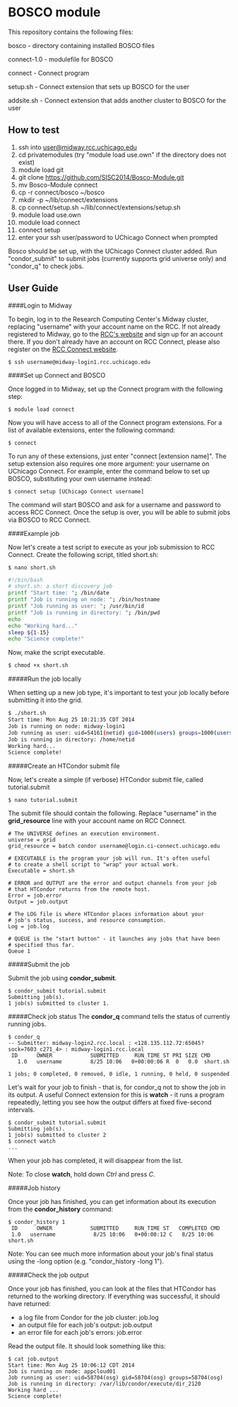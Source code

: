 BOSCO module
============
This repository contains the following files: 

bosco - directory containing installed BOSCO files 

connect-1.0 - modulefile for BOSCO

connect - Connect program

setup.sh - Connect extension that sets up BOSCO for the user

addsite.sh - Connect extension that adds another cluster to BOSCO for the user 

How to test
-----------
1. ssh into user@midway.rcc.uchicago.edu
2. cd privatemodules (try "module load use.own" if the directory does not exist)
3. module load git
4. git clone https://github.com/SISC2014/Bosco-Module.git
5. mv Bosco-Module connect
6. cp -r connect/bosco ~/bosco
7. mkdir -p ~/lib/connect/extensions
8. cp connect/setup.sh ~/lib/connect/extensions/setup.sh
9. module load use.own
10. module load connect
11. connect setup
12. enter your ssh user/password to UChicago Connect when prompted

Bosco should be set up, with the UChicago Connect cluster added. Run "condor_submit" to submit jobs (currently supports grid universe only) and "condor_q" to check jobs. 

User Guide 
----------
####Login to Midway

To begin, log in to the Research Computing Center's Midway cluster, replacing "username" with your account name on the RCC. If not already registered to Midway, go to the [RCC's website](http://rcc.uchicago.edu/) and sign up for an account there. If you don't already have an account on RCC Connect, please also register on the [RCC Connect website](http://ci-connect.uchicago.edu/).

```
$ ssh username@midway-login1.rcc.uchicago.edu
```

####Set up Connect and BOSCO

Once logged in to Midway, set up the Connect program with the following step:

```
$ module load connect
```

Now you will have access to all of the Connect program extensions. For a list of available extensions, enter the following command:

```
$ connect
```

To run any of these extensions, just enter "connect [extension name]". The setup extension also requires one more argument: your username on UChicago Connect. For example, enter the command below to set up BOSCO, substituting your own username instead: 

```
$ connect setup [UChicago Connect username]
```

The command will start BOSCO and ask for a username and password to access RCC Connect. Once the setup is over, you will be able to submit jobs via BOSCO to RCC Connect. 

####Example job 

Now let's create a test script to execute as your job submission to RCC Connect. Create the following script, titled short.sh: 

````
$ nano short.sh
````

````bash
#!/bin/bash
# short.sh: a short discovery job
printf "Start time: "; /bin/date
printf "Job is running on node: "; /bin/hostname
printf "Job running as user: "; /usr/bin/id
printf "Job is running in directory: "; /bin/pwd
echo
echo "Working hard..."
sleep ${1-15}
echo "Science complete!"
````

Now, make the script executable.
````bash
$ chmod +x short.sh
````

#####Run the job locally

When setting up a new job type, it's important to test your job locally before submitting it into the grid.
````bash
$ ./short.sh
Start time: Mon Aug 25 10:21:35 CDT 2014
Job is running on node: midway-login1
Job running as user: uid=54161(netid) gid=1000(users) groups=1000(users),10008(rcc)
Job is running in directory: /home/netid
Working hard...
Science complete!
````

#####Create an HTCondor submit file

Now, let's create a simple (if verbose) HTCondor submit file, called tutorial.submit

````
$ nano tutorial.submit
````

The submit file should contain the following. Replace "username" in the **grid_resource** line with your account name on RCC Connect.
````
# The UNIVERSE defines an execution environment. 
universe = grid
grid_resource = batch condor username@login.ci-connect.uchicago.edu

# EXECUTABLE is the program your job will run. It's often useful
# to create a shell script to "wrap" your actual work.
Executable = short.sh

# ERROR and OUTPUT are the error and output channels from your job
# that HTCondor returns from the remote host.
Error = job.error
Output = job.output

# The LOG file is where HTCondor places information about your
# job's status, success, and resource consumption.
Log = job.log

# QUEUE is the "start button" - it launches any jobs that have been
# specified thus far.
Queue 1
````

#####Submit the job

Submit the job using **condor_submit**.
````
$ condor_submit tutorial.submit
Submitting job(s).
1 job(s) submitted to cluster 1.
````

#####Check job status
The **condor_q** command tells the status of currently running jobs.

````
$ condor_q
-- Submitter: midway-login2.rcc.local : <128.135.112.72:65045?sock=7603_c271_4> : midway-login1.rcc.local
 ID      OWNER            SUBMITTED     RUN_TIME ST PRI SIZE CMD               
   1.0   username         8/25 10:06   0+00:00:06 R  0   0.0  short.sh         

1 jobs; 0 completed, 0 removed, 0 idle, 1 running, 0 held, 0 suspended
````

Let's wait for your job to finish - that is, for condor_q not to show the job in its output. A useful Connect extension for this is **watch** - it runs a program repeatedly, letting you see how the output differs at fixed five-second intervals.

````
$ condor_submit tutorial.submit
Submitting job(s).
1 job(s) submitted to cluster 2
$ connect watch
...
````

When your job has completed, it will disappear from the list.

Note: To close **watch**, hold down *Ctrl* and press *C*.

#####Job history

Once your job has finished, you can get information about its execution from the **condor_history** command:

````
$ condor_history 1
 ID      OWNER            SUBMITTED     RUN_TIME ST   COMPLETED CMD
 1.0   username            8/25 10:06   0+00:00:12 C   8/25 10:06 short.sh
````

Note: You can see much more information about your job's final status using the -long option (e.g. "condor_history -long 1").

#####Check the job output

Once your job has finished, you can look at the files that HTCondor has returned to the working directory. If everything was successful, it should have returned:

  * a log file from Condor for the job cluster: job.log
  * an output file for each job's output: job.output
  * an error file for each job's errors: job.error

Read the output file. It should look something like this:

````
$ cat job.output
Start time: Mon Aug 25 10:06:12 CDT 2014
Job is running on node: appcloud01
Job running as user: uid=58704(osg) gid=58704(osg) groups=58704(osg)
Job is running in directory: /var/lib/condor/execute/dir_2120
Working hard ...
Science complete!
````